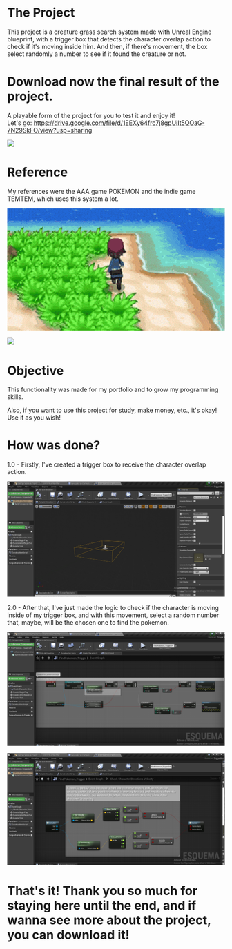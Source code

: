 # The Project

This project is a creature grass search system made with Unreal Engine blueprint, with a trigger box that detects the character overlap action to check if it's moving inside him. And then, if there's movement, the box select randomly a number to see if it found the creature or not.
# Download now the final result of the project.
A playable form of the project for you to test it and enjoy it! \
Let's go: https://drive.google.com/file/d/1EEXy64frc7j8gpUiIt5QOaG-7N29SkFO/view?usp=sharing

![](https://github.com/KaykyDeSouzaDias/Creature-Grass-Search-System-Unreal-Blueprint/blob/main/Imgs%26GIFs/CreatureGrassSearchGIF.gif)

# Reference

My references were the AAA game POKEMON and the indie game TEMTEM, which uses this system a lot.

![](https://github.com/KaykyDeSouzaDias/Creature-Grass-Search-System-Unreal-Blueprint/blob/main/Imgs%26GIFs/ExampleGameplayGIF01.gif)

![](https://github.com/KaykyDeSouzaDias/Creature-Grass-Search-System-Unreal-Blueprint/blob/main/Imgs%26GIFs/ExampleGameplayGIF02.gif)

# Objective
This functionality was made for my portfolio and to grow my programming skills.

Also, if you want to use this project for study, make money, etc., it's okay! Use it as you wish!

# How was done?

1.0 - Firstly, I've created a trigger box to receive the character overlap action.

![](https://github.com/KaykyDeSouzaDias/Creature-Grass-Search-System-Unreal-Blueprint/blob/main/Imgs%26GIFs/Image01.JPG)

2.0 - After that, I've just made the logic to check if the character is moving inside of my trigger box, and with this movement, select a random number that, maybe, will be the chosen one to find the pokemon.

![](https://github.com/KaykyDeSouzaDias/Creature-Grass-Search-System-Unreal-Blueprint/blob/main/Imgs%26GIFs/Image02.JPG)

![](https://github.com/KaykyDeSouzaDias/Creature-Grass-Search-System-Unreal-Blueprint/blob/main/Imgs%26GIFs/Image03.JPG)

# That's it! Thank you so much for staying here until the end, and if wanna see more about the project, you can download it!
